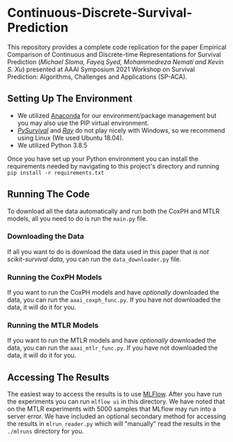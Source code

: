 # Continuous-Discrete-Survival-Prediction
This repository provides a complete code replication for the paper Empirical Comparison of Continuous and Discrete-time 
Representations for Survival Prediction (_Michael Sloma, Fayeq Syed, Mohammedreza Nemati and Kevin S. Xu_) presented at
AAAI Symposium 2021 Workshop on Survival Prediction: Algorithms, Challenges and Applications (SP-ACA).

## Setting Up The Environment
* We utilized [Anaconda](https://www.anaconda.com/) for our environment/package management but you may also use the PIP virtual environment.
* *[PySurvival](https://square.github.io/pysurvival/)* and *[Ray](https://docs.ray.io/en/master/tune/index.html)* do not play nicely with Windows, so we recommend using Linux (We used Ubuntu 18.04).
* We utilized Python 3.8.5

Once you have set up your Python environment you can install the requirements needed by navigating to this 
project's directory and running `pip install -r requirements.txt`

## Running The Code
To download all the data automatically and run both the CoxPH and MTLR models, all you need to do is run the `main.py` file.

### Downloading the Data
If all you want to do is download the data used in this paper that *is not scikit-survival data*, 
you can run the `data_downloader.py` file.

### Running the CoxPH Models
If you want to run the CoxPH models and have *optionally* downloaded the data, you can run the `aaai_coxph_func.py`. 
If you have not downloaded the data, it will do it for you.

### Running the MTLR Models
If you want to run the MTLR models and have *optionally* downloaded the data, you can run the `aaai_mtlr_func.py`. 
If you have not downloaded the data, it will do it for you.

## Accessing The Results
The easiest way to access the results is to use [MLFlow](https://mlflow.org/). After you have run 
the experiments you can run `mlflow ui` in this directory. We have noted that on the MTLR experiments with 5000 samples
that MLflow may run into a server error. We have included an optional secondary method for accessing the results in 
`mlrun_reader.py` which will "manually" read the results in the `./mlruns` directory for you.
